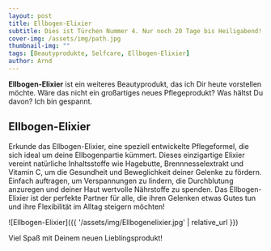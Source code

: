 ```yaml
---
layout: post
title: Ellbogen-Elixier
subtitle: Dies ist Türchen Nummer 4. Nur noch 20 Tage bis Heiligabend!
cover-img: /assets/img/path.jpg
thumbnail-img: ""
tags: [Beautyprodukte, Selfcare, Ellbogen-Elixier]
author: Arnd
---
```


**Ellbogen-Elixier** ist ein weiteres Beautyprodukt, das ich Dir heute vorstellen möchte. Wäre das nicht ein großartiges neues Pflegeprodukt? Was hältst Du davon? Ich bin gespannt. 

## Ellbogen-Elixier

Erkunde das Ellbogen-Elixier, eine speziell entwickelte Pflegeformel, die sich ideal um deine Ellbogenpartie kümmert. Dieses einzigartige Elixier vereint natürliche Inhaltsstoffe wie Hagebutte, Brennnesselextrakt und Vitamin C, um die Gesundheit und Beweglichkeit deiner Gelenke zu fördern. Einfach auftragen, um Verspannungen zu lindern, die Durchblutung anzuregen und deiner Haut wertvolle Nährstoffe zu spenden. Das Ellbogen-Elixier ist der perfekte Partner für alle, die ihren Gelenken etwas Gutes tun und ihre Flexibilität im Alltag steigern möchten!

![Ellbogen-Elixier]({{ '/assets/img/Ellbogenelixier.jpg' | relative_url }})

Viel Spaß mit Deinem neuen Lieblingsprodukt!